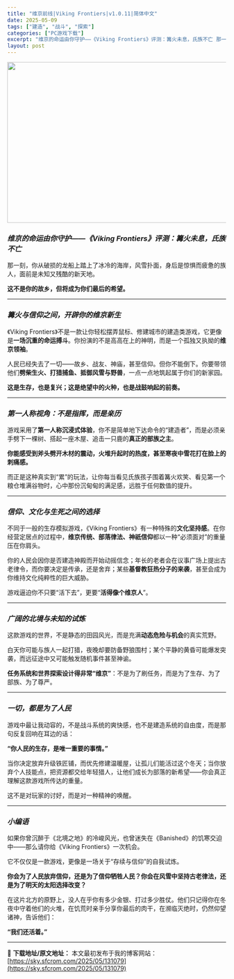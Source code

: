 ```yaml
---
title: "维京前线|Viking Frontiers|v1.0.11|简体中文"
date: 2025-05-09
tags: ["建造", "战斗", "探索"]
categories: ["PC游戏下载"]
excerpt: "维京的命运由你守护——《Viking Frontiers》评测：篝火未息，氏族不亡 那一刻，你从破损的龙船上踏上了冰冷的海岸，风雪扑面，身后是惊惧而疲惫的族人，面前是未知又残酷的新天地。 这不是你的故乡，但将成为你们最后的希望。 篝火与信仰之间，开辟你的维京新生 《Viking Frontiers》&hellip;"
layout: post
---
```


<img class="aligncenter size-full wp-image-131080" src="https://sky.sfcrom.com/wp-content/uploads/2025/05/2025050901161735.webp" alt="" width="660" height="370" />
<h3 class="" data-start="72" data-end="123"><em data-start="76" data-end="123"><strong data-start="77" data-end="122">维京的命运由你守护——《Viking Frontiers》评测：篝火未息，氏族不亡</strong></em></h3>
<p class="" data-start="125" data-end="176">那一刻，你从破损的龙船上踏上了冰冷的海岸，风雪扑面，身后是惊惧而疲惫的族人，面前是未知又残酷的新天地。</p>
<p class="" data-start="178" data-end="202"><strong data-start="178" data-end="202">这不是你的故乡，但将成为你们最后的希望。</strong></p>


<hr class="" data-start="204" data-end="207" />

<h3 class="" data-start="209" data-end="235"><em data-start="213" data-end="235"><strong data-start="214" data-end="234">篝火与信仰之间，开辟你的维京新生</strong></em></h3>
<p class="" data-start="237" data-end="330">《Viking Frontiers》不是一款让你轻松摆弄鼠标、修建城市的建造类游戏，它更像是<strong data-start="283" data-end="296">一场沉重的命运搏斗</strong>。你扮演的不是高高在上的神明，而是一个孤独又执拗的<strong data-start="321" data-end="329">维京领袖</strong>。</p>
<p class="" data-start="332" data-end="408">人民已经失去了一切——故乡、战友、神庙，甚至信仰。但你不能倒下。你要带领他们<strong data-start="370" data-end="391">劈柴生火、打猎捕鱼、抵御风雪与野兽</strong>，一点一点地筑起属于你们的新家园。</p>
<p class="" data-start="410" data-end="443"><strong data-start="410" data-end="443">这是生存，也是复兴；这是绝望中的火种，也是战鼓响起的前奏。</strong></p>


<hr class="" data-start="445" data-end="448" />

<h3 class="" data-start="450" data-end="476"><em data-start="454" data-end="476"><strong data-start="455" data-end="475">第一人称视角：不是指挥，而是亲历</strong></em></h3>
<p class="" data-start="478" data-end="551">游戏采用了<strong data-start="483" data-end="496">第一人称沉浸式体验</strong>，你不是简单地下达命令的“建造者”，而是必须亲手劈下一棵树、搭起一座木屋、追击一只鹿的<strong data-start="539" data-end="550">真正的部族之主</strong>。</p>
<p class="" data-start="553" data-end="597"><strong data-start="553" data-end="597">你能感受到斧头劈开木材的震动，火堆升起时的热度，甚至寒夜中雪花打在脸上的刺痛感。</strong></p>
<p class="" data-start="599" data-end="667">而正是这种真实到“累”的玩法，让你每当看见氏族孩子围着篝火欢笑、看见第一个粮仓堆满谷物时，心中那份沉甸甸的满足感，远胜于任何数值的提升。</p>


<hr class="" data-start="669" data-end="672" />

<h3 class="" data-start="674" data-end="697"><em data-start="678" data-end="697"><strong data-start="679" data-end="696">信仰、文化与生死之间的选择</strong></em></h3>
<p class="" data-start="699" data-end="795">不同于一般的生存模拟游戏，《Viking Frontiers》有一种特殊的<strong data-start="736" data-end="745">文化坚持感</strong>。在你经营定居点的过程中，<strong data-start="758" data-end="776">维京传统、部落律法、神祇信仰</strong>都以一种“必须面对”的重量压在你肩头。</p>
<p class="" data-start="797" data-end="887">你的人民会因你是否建造神殿而开始动摇信念；年长的老者会在议事广场上提出古老律令，而你要决定是传承，还是舍弃；某些<strong data-start="853" data-end="867">基督教狂热分子的来袭</strong>，甚至会成为你维持文化纯粹性的巨大威胁。</p>
<p class="" data-start="889" data-end="919">游戏逼迫你不只要“活下去”，更要“<strong data-start="906" data-end="917">活得像个维京人</strong>”。</p>


<hr class="" data-start="921" data-end="924" />

<h3 class="" data-start="926" data-end="947"><em data-start="930" data-end="947"><strong data-start="931" data-end="946">广阔的北境与未知的试炼</strong></em></h3>
<p class="" data-start="949" data-end="988">这款游戏的世界，不是静态的田园风光，而是充满<strong data-start="971" data-end="982">动态危险与机会</strong>的真实荒野。</p>
<p class="" data-start="990" data-end="1047">白天你可能与族人一起打猎，夜晚却要防备野狼围村；某个平静的黄昏可能爆发突袭，而远征途中又可能触发随机事件甚至神谕。</p>
<p class="" data-start="1049" data-end="1097"><strong data-start="1049" data-end="1071">任务系统和世界探索设计得非常“维京”</strong>：不是为了刷任务，而是为了生存、为了部族、为了尊严。</p>


<hr class="" data-start="1099" data-end="1102" />

<h3 class="" data-start="1104" data-end="1123"><em data-start="1108" data-end="1123"><strong data-start="1109" data-end="1122">一切，都是为了人民</strong></em></h3>
<p class="" data-start="1125" data-end="1172">游戏中最让我动容的，不是战斗系统的爽快感，也不是建造系统的自由度，而是那句反复回响在耳边的话：</p>
<p class="" data-start="1174" data-end="1196"><strong data-start="1174" data-end="1196">“你人民的生存，是唯一重要的事情。”</strong></p>
<p class="" data-start="1198" data-end="1283">当你决定放弃升级铁匠铺，而优先修建温暖屋，让孤儿们能活过这个冬天；当你放弃个人技能点，把资源都交给年轻猎人，让他们成长为部落的新希望——你会真正理解这款游戏所传达的重量。</p>
<p class="" data-start="1285" data-end="1306">这不是对玩家的讨好，而是对一种精神的唤醒。</p>


<hr class="" data-start="1308" data-end="1311" />

<h3 class="" data-start="1313" data-end="1326"><em data-start="1317" data-end="1326"><strong data-start="1318" data-end="1325">小编语</strong></em></h3>
<p class="" data-start="1328" data-end="1398">如果你曾沉醉于《北境之地》的冷峻风光，也曾迷失在《Banished》的饥寒交迫中——那么请你给《Viking Frontiers》一次机会。</p>
<p class="" data-start="1400" data-end="1430">它不仅仅是一款游戏，更像是一场关于“存续与信仰”的自我试炼。</p>
<p class="" data-start="1432" data-end="1485"><strong data-start="1432" data-end="1485">你会为了人民放弃信仰，还是为了信仰牺牲人民？你会在风雪中坚持古老律法，还是为了明天的太阳选择改变？</strong></p>
<p class="" data-start="1487" data-end="1567">在这片北方的原野上，没人在乎你有多少金银、打过多少胜仗。他们只记得你在冬夜中守着他们的火堆，在饥荒时亲手分享你最后的肉干，在濒临灭绝时，仍然仰望诸神，告诉他们：</p>
<p class="" data-start="1569" data-end="1577"><strong>“我们还活着。”</strong></p>

---
📖 **下载地址/原文地址：** 本文最初发布于我的博客网站：[https://sky.sfcrom.com/2025/05/131079](https://sky.sfcrom.com/2025/05/131079)
